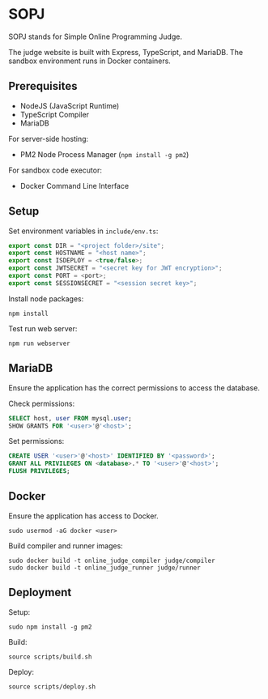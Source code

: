 # SOPJ

SOPJ stands for Simple Online Programming Judge.

The judge website is built with Express, TypeScript, and MariaDB. The sandbox environment runs in Docker containers.

## Prerequisites

- NodeJS (JavaScript Runtime)
- TypeScript Compiler
- MariaDB

For server-side hosting:
- PM2 Node Process Manager (`npm install -g pm2`)

For sandbox code executor:
- Docker Command Line Interface

## Setup

Set environment variables in `include/env.ts`:
```ts
export const DIR = "<project folder>/site";
export const HOSTNAME = "<host name>";
export const ISDEPLOY = <true/false>;
export const JWTSECRET = "<secret key for JWT encryption>";
export const PORT = <port>;
export const SESSIONSECRET = "<session secret key>";
```

Install node packages:
```
npm install
```

Test run web server:
```
npm run webserver
```

## MariaDB

Ensure the application has the correct permissions to access the database.

Check permissions:
```sql
SELECT host, user FROM mysql.user;
SHOW GRANTS FOR '<user>'@'<host>';
```

Set permissions:
```sql
CREATE USER '<user>'@'<host>' IDENTIFIED BY '<password>';
GRANT ALL PRIVILEGES ON <database>.* TO '<user>'@'<host>';
FLUSH PRIVILEGES;
```

## Docker

Ensure the application has access to Docker.

```
sudo usermod -aG docker <user>
```

Build compiler and runner images:

```
sudo docker build -t online_judge_compiler judge/compiler
sudo docker build -t online_judge_runner judge/runner
```

## Deployment

Setup:
```
sudo npm install -g pm2
```

Build:
```
source scripts/build.sh
```

Deploy:
```
source scripts/deploy.sh
```